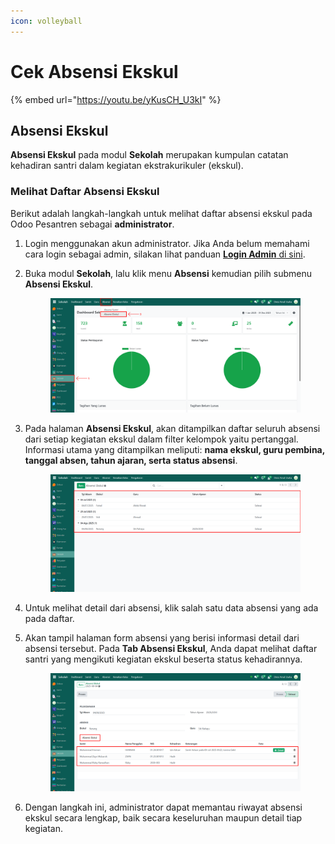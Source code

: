 ```yaml
---
icon: volleyball
---
```


# Cek Absensi Ekskul

{% embed url="https://youtu.be/yKusCH_U3kI" %}

## Absensi Ekskul

**Absensi Ekskul** pada modul **Sekolah** merupakan kumpulan catatan kehadiran santri dalam kegiatan ekstrakurikuler (ekskul).

### Melihat Daftar Absensi Ekskul

Berikut adalah langkah-langkah untuk melihat daftar absensi ekskul pada Odoo Pesantren sebagai **administrator**.

1. Login menggunakan akun administrator. Jika Anda belum memahami cara login sebagai admin, silakan lihat panduan [**Login Admin** di sini](../../../panduan-login/login-admin.md).
2.  Buka modul **Sekolah**, lalu klik menu **Absensi** kemudian pilih submenu **Absensi Ekskul**.

    <figure><img src="../../../.gitbook/assets/images-621 (1).png" alt=""><figcaption></figcaption></figure>


3.  Pada halaman **Absensi Ekskul**, akan ditampilkan daftar seluruh absensi dari setiap kegiatan ekskul dalam filter kelompok yaitu pertanggal. Informasi utama yang ditampilkan meliputi: **nama ekskul, guru pembina, tanggal absen, tahun ajaran, serta status absensi**.

    <figure><img src="../../../.gitbook/assets/images-622 (1).png" alt=""><figcaption></figcaption></figure>


4. Untuk melihat detail dari absensi, klik salah satu data absensi yang ada pada daftar.
5.  Akan tampil halaman form absensi yang berisi informasi detail dari absensi tersebut. Pada **Tab Absensi Ekskul**, Anda dapat melihat daftar santri yang mengikuti kegiatan ekskul beserta status kehadirannya.

    <figure><img src="../../../.gitbook/assets/images-625.png" alt=""><figcaption></figcaption></figure>


6. Dengan langkah ini, administrator dapat memantau riwayat absensi ekskul secara lengkap, baik secara keseluruhan maupun detail tiap kegiatan.
